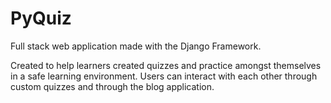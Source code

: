 # PyQuiz

Full stack web application made with the Django Framework.

Created to help learners created quizzes and practice amongst themselves in a safe learning environment. Users can interact with each other through custom quizzes and through the blog application.
